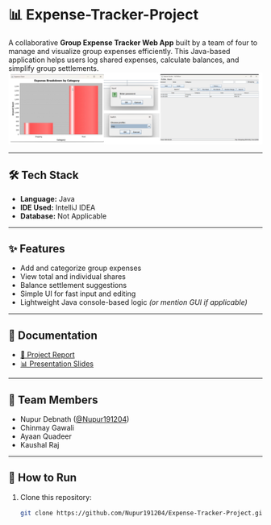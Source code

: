 # 📊 Expense-Tracker-Project

A collaborative **Group Expense Tracker Web App** built by a team of four to manage and visualize group expenses efficiently. This Java-based application helps users log shared expenses, calculate balances, and simplify group settlements.
![App Screenshot](expense-tracker-ui.png)

---

## 🛠️ Tech Stack

- **Language:** Java
- **IDE Used:** IntelliJ IDEA
- **Database:** Not Applicable 
---

## ✨ Features

- Add and categorize group expenses
- View total and individual shares
- Balance settlement suggestions
- Simple UI for fast input and editing
- Lightweight Java console-based logic *(or mention GUI if applicable)*

---

## 📄 Documentation

- [📄 Project Report](report%20done.pdf)
- [📊 Presentation Slides](ppt.pdf)

---

## 👥 Team Members

- Nupur Debnath ([@Nupur191204](https://github.com/Nupur191204))  
- Chinmay Gawali  
- Ayaan Quadeer
- Kaushal Raj
---

## 🚀 How to Run

1. Clone this repository:

   ```bash
   git clone https://github.com/Nupur191204/Expense-Tracker-Project.git
